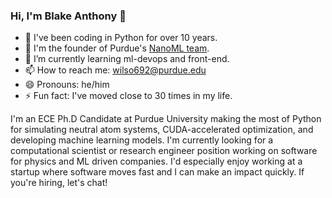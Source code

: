 <!--
**Btrainwilson/btrainwilson** is a ✨ _special_ ✨ repository because its `README.md` (this file) appears on your GitHub profile.

Here are some ideas to get you started:

- 🔭 I’m currently working on
- 🌱 I’m currently learning ...
- 👯 I’m looking to collaborate on ...
- 🤔 I’m looking for help with ...
- 💬 Ask me about ...
- 📫 How to reach me: ...
- 😄 Pronouns: ...
- ⚡ Fun fact: ...
-->

### Hi, I'm Blake Anthony 👋

- 🐍 I've been coding in Python for over 10 years.
- 🚂 I'm the founder of Purdue's [NanoML team](https://nanoml.org/).
- 🌱 I’m currently learning ml-devops and front-end.
- 📫 How to reach me: wilso692@purdue.edu
- 😄 Pronouns: he/him
- ⚡ Fun fact: I've moved close to 30 times in my life.

I'm an ECE Ph.D Candidate at Purdue University making the most of Python for simulating neutral atom systems, CUDA-accelerated optimization, and developing machine learning models.
I'm currently looking for a computational scientist or research engineer position working on software for physics and ML driven companies. I'd especially enjoy working at a startup where software moves fast and I can make an impact quickly. If you're hiring, let's chat!
